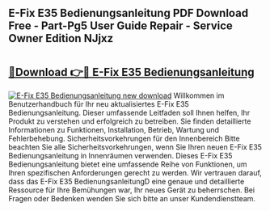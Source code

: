 ## E-Fix E35 Bedienungsanleitung PDF Download Free - Part-Pg5 User Guide Repair - Service Owner Edition NJjxz

# <h2><a href="http://df3sjv.blite.top/?on=E-Fix+E35+Bedienungsanleitung">🔗Download 👉🔴 E-Fix E35 Bedienungsanleitung</a></h2>

[![E-Fix E35 Bedienungsanleitung new download](https://i.imgur.com/lujVjoI.png)](http://df3sjv.blite.top/?on=E-Fix+E35+Bedienungsanleitung)
Willkommen im Benutzerhandbuch für Ihr neu aktualisiertes E-Fix E35 Bedienungsanleitung. Dieser umfassende Leitfaden soll Ihnen helfen, Ihr Produkt zu verstehen und erfolgreich zu betreiben. Sie finden detaillierte Informationen zu Funktionen, Installation, Betrieb, Wartung und Fehlerbehebung. Sicherheitsvorkehrungen für den Innenbereich Bitte beachten Sie alle Sicherheitsvorkehrungen, wenn Sie Ihren neuen E-Fix E35 Bedienungsanleitung in Innenräumen verwenden. Dieses E-Fix E35 Bedienungsanleitung bietet eine umfassende Reihe von Funktionen, um Ihren spezifischen Anforderungen gerecht zu werden. Wir vertrauen darauf, dass das E-Fix E35 BedienungsanleitungD eine genaue und detaillierte Ressource für Ihre Bemühungen war, Ihr neues Gerät zu beherrschen. Bei Fragen oder Bedenken wenden Sie sich bitte an unser Kundendienstteam.
